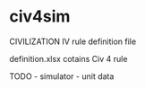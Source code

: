 # civ4sim

CIVILIZATION IV rule definition file

definition.xlsx cotains Civ 4 rule

TODO
    - simulator
    - unit data
    
